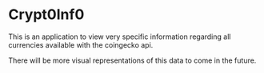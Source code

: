 # Crypt0Inf0

This is an application to view very specific information regarding all currencies available with the coingecko api.

There will be more visual representations of this data to come in the future.
